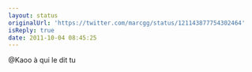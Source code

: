 ```yaml
---
layout: status
originalUrl: 'https://twitter.com/marcgg/status/121143877754302464'
isReply: true
date: 2011-10-04 08:45:25
---
```


@Kaoo à qui le dit tu
